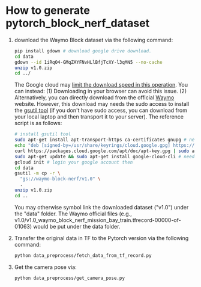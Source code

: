 # How to generate pytorch_block_nerf_dataset

1. download the Waymo Block dataset via the following command:

	```bash
	pip install gdown # download google drive download.
	cd data
	gdown --id 1iRqO4-GMqZAYFNvHLlBfjTcXY-l3qMN5 --no-cache 
	unzip v1.0.zip
	cd ../
	```
   The Google cloud may [limit the download speed in this operation](https://stackoverflow.com/questions/16856102/google-drive-limit-number-of-download). You can instead:
   (1) Downloading in your browser can avoid this issue. (2) Alternatively, you can directly download from the official [Waymo](https://waymo.com/research/block-nerf/licensing/) website. However, this download may needs the sudo access to install the [gsutil tool](https://cloud.google.com/storage/docs/gsutil_install#deb) (if you don't have sudo access, you can download from your local laptop and then transport it to your server). The reference script is as follows:

	```bash
	# install gsutil tool
	sudo apt-get install apt-transport-https ca-certificates gnupg # needs sudo access
	echo "deb [signed-by=/usr/share/keyrings/cloud.google.gpg] https://packages.cloud.google.com/apt cloud-sdk main" | sudo tee -a /etc/apt/sources.list.d/google-cloud-sdk.list
	curl https://packages.cloud.google.com/apt/doc/apt-key.gpg | sudo apt-key --keyring /usr/share/keyrings/cloud.google.gpg add -
	sudo apt-get update && sudo apt-get install google-cloud-cli # needs sudo access
	gcloud init # login your google account then
	cd data
	gsutil -m cp -r \
	  "gs://waymo-block-nerf/v1.0" \
	  .
	unzip v1.0.zip
	cd ..
	```
   You may otherwise symbol link the downloaded dataset ("v1.0") under the "data" folder. The Waymo official files (e.g., v1.0/v1.0_waymo_block_nerf_mission_bay_train.tfrecord-00000-of-01063) would be put under the data folder. 

2. Transfer the original data in TF to the Pytorch version via the following command:

   ```bash
   python data_preprocess/fetch_data_from_tf_record.py
   ```

3. Get the camera pose via:

    ```bash
    python data_preprocess/get_camera_pose.py
    ```